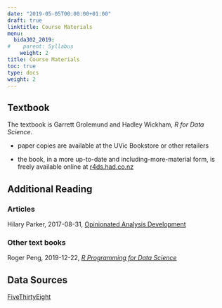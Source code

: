 ```yaml
---
date: "2019-05-05T00:00:00+01:00"
draft: true
linktitle: Course Materials
menu:
  bida302_2019:
#    parent: Syllabus
    weight: 2
title: Course Materials
toc: true
type: docs
weight: 2
---
```



## Textbook

The textbook is Garrett Grolemund and Hadley Wickham, _R for Data Science_. 

* paper copies are available at the UVic Bookstore or other retailers

* the book, in a more up-to-date and including-more-material form, is freely available online at [r4ds.had.co.nz](https://r4ds.had.co.nz/)


## Additional Reading


### Articles

Hilary Parker, 2017-08-31, [Opinionated Analysis Development](https://peerj.com/preprints/3210/)



### Other text books

Roger Peng, 2019-12-22, [_R Programming for Data Science_](https://bookdown.org/rdpeng/rprogdatascience/)



## Data Sources

[FiveThirtyEight](https://fivethirtyeight-r.netlify.com/articles/fivethirtyeight.html)



